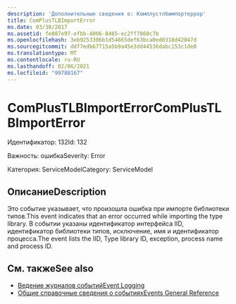 ```yaml
---
description: 'Дополнительные сведения о: Комплустлбимпортеррор'
title: ComPlusTLBImportError
ms.date: 03/30/2017
ms.assetid: fe087e97-efbb-4006-8465-ec2ff7860c7b
ms.openlocfilehash: 3eb9253306b1d54665def63bca0ed0318d42047d
ms.sourcegitcommit: ddf7edb67715a5b9a45e3dd44536dabc153c1de0
ms.translationtype: MT
ms.contentlocale: ru-RU
ms.lasthandoff: 02/06/2021
ms.locfileid: "99788167"
---
```

# <a name="complustlbimporterror"></a><span data-ttu-id="13801-103">ComPlusTLBImportError</span><span class="sxs-lookup"><span data-stu-id="13801-103">ComPlusTLBImportError</span></span>

<span data-ttu-id="13801-104">Идентификатор: 132</span><span class="sxs-lookup"><span data-stu-id="13801-104">Id: 132</span></span>  
  
 <span data-ttu-id="13801-105">Важность: ошибка</span><span class="sxs-lookup"><span data-stu-id="13801-105">Severity: Error</span></span>  
  
 <span data-ttu-id="13801-106">Категория: ServiceModel</span><span class="sxs-lookup"><span data-stu-id="13801-106">Category: ServiceModel</span></span>  
  
## <a name="description"></a><span data-ttu-id="13801-107">Описание</span><span class="sxs-lookup"><span data-stu-id="13801-107">Description</span></span>  

 <span data-ttu-id="13801-108">Это событие указывает, что произошла ошибка при импорте библиотеки типов.</span><span class="sxs-lookup"><span data-stu-id="13801-108">This event indicates that an error occurred while importing the type library.</span></span> <span data-ttu-id="13801-109">В событии указаны идентификатор интерфейса IID, идентификатор библиотеки типов, исключение, имя и идентификатор процесса.</span><span class="sxs-lookup"><span data-stu-id="13801-109">The event lists the IID, Type library ID, exception, process name and process ID.</span></span>  
  
## <a name="see-also"></a><span data-ttu-id="13801-110">См. также</span><span class="sxs-lookup"><span data-stu-id="13801-110">See also</span></span>

- [<span data-ttu-id="13801-111">Ведение журналов событий</span><span class="sxs-lookup"><span data-stu-id="13801-111">Event Logging</span></span>](index.md)
- [<span data-ttu-id="13801-112">Общие справочные сведения о событиях</span><span class="sxs-lookup"><span data-stu-id="13801-112">Events General Reference</span></span>](events-general-reference.md)
